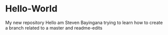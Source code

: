 # Hello-World
My new repository
Hello am Steven Bayingana trying to learn how to create a branch related to a master and readme-edits
